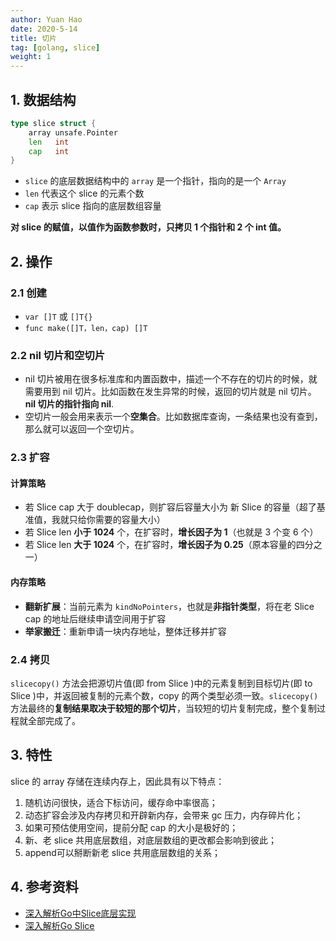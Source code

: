 ```yaml
---
author: Yuan Hao
date: 2020-5-14
title: 切片
tag: [golang, slice]
weight: 1
---
```


## 1. 数据结构

```go
type slice struct {
    array unsafe.Pointer
    len   int
    cap   int
}
```

- `slice` 的底层数据结构中的 `array` 是一个指针，指向的是一个 `Array`
- `len` 代表这个 slice 的元素个数
- `cap` 表示 slice 指向的底层数组容量

**对 slice 的赋值，以值作为函数参数时，只拷贝 1 个指针和 2 个 int 值。**

## 2. 操作

### 2.1 创建

- `var []T` 或 `[]T{}`
- `func make([]T，len，cap) []T`

### 2.2 nil 切片和空切片

- nil 切片被用在很多标准库和内置函数中，描述一个不存在的切片的时候，就需要用到 nil 切片。比如函数在发生异常的时候，返回的切片就是 nil 切片。**nil 切片的指针指向 nil**.
- 空切片一般会用来表示一个**空集合**。比如数据库查询，一条结果也没有查到，那么就可以返回一个空切片。

### 2.3 扩容

#### 计算策略

- 若 Slice cap 大于 doublecap，则扩容后容量大小为 新 Slice 的容量（超了基准值，我就只给你需要的容量大小）
- 若 Slice len **小于 1024** 个，在扩容时，**增长因子为 1**（也就是 3 个变 6 个）
- 若 Slice len **大于 1024** 个，在扩容时，**增长因子为 0.25**（原本容量的四分之一）

#### 内存策略

- **翻新扩展**：当前元素为 `kindNoPointers`，也就是**非指针类型**，将在老 Slice cap 的地址后继续申请空间用于扩容
- **举家搬迁**：重新申请一块内存地址，整体迁移并扩容

### 2.4 拷贝

`slicecopy()` 方法会把源切片值(即 from Slice )中的元素复制到目标切片(即 to Slice )中，并返回被复制的元素个数，copy 的两个类型必须一致。`slicecopy()` 方法最终的**复制结果取决于较短的那个切片**，当较短的切片复制完成，整个复制过程就全部完成了。

## 3. 特性

slice 的 array 存储在连续内存上，因此具有以下特点：

1. 随机访问很快，适合下标访问，缓存命中率很高；
2. 动态扩容会涉及内存拷贝和开辟新内存，会带来 gc 压力，内存碎片化；
3. 如果可预估使用空间，提前分配 cap 的大小是极好的；
4. 新、老 slice 共用底层数组，对底层数组的更改都会影响到彼此；
5. append可以掰断新老 slice 共用底层数组的关系；

## 4. 参考资料

- [深入解析Go中Slice底层实现](https://halfrost.com/go_slice/)
- [深入解析Go Slice](https://segmentfault.com/a/1190000017341615)